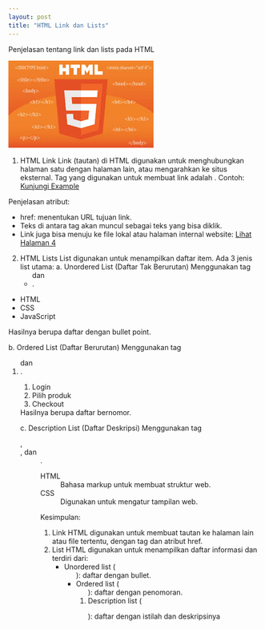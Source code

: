 ```yaml
---
layout: post
title: "HTML Link dan Lists"
---
```


Penjelasan tentang link dan lists pada HTML

<!--more-->

![HTML Link dan Lists](/assets/images/images.jpg)

1. HTML Link
Link (tautan) di HTML digunakan untuk menghubungkan halaman satu dengan halaman lain, atau mengarahkan ke situs eksternal. Tag yang digunakan untuk membuat link adalah <a>.
Contoh:
    <a href="https://www.example.com">Kunjungi Example</a>
    
Penjelasan atribut:
- href: menentukan URL tujuan link.
- Teks di antara tag <a> akan muncul sebagai teks yang bisa diklik.
- Link juga bisa menuju ke file lokal atau halaman internal website:
    <a href="halaman4.html">Lihat Halaman 4</a>

2. HTML Lists
List digunakan untuk menampilkan daftar item. Ada 3 jenis list utama:
a. Unordered List (Daftar Tak Berurutan)
Menggunakan tag <ul> dan <li>.
<ul>
  <li>HTML</li>
  <li>CSS</li>
  <li>JavaScript</li>
</ul>
Hasilnya berupa daftar dengan bullet point.

b. Ordered List (Daftar Berurutan)
Menggunakan tag <ol> dan <li>.
<ol>
  <li>Login</li>
  <li>Pilih produk</li>
  <li>Checkout</li>
</ol>
Hasilnya berupa daftar bernomor.

c. Description List (Daftar Deskripsi)
Menggunakan tag <dl>, <dt>, dan <dd>.
<dl>
  <dt>HTML</dt>
  <dd>Bahasa markup untuk membuat struktur web.</dd>
  <dt>CSS</dt>
  <dd>Digunakan untuk mengatur tampilan web.</dd>
</dl>

Kesimpulan:
1. Link HTML digunakan untuk membuat tautan ke halaman lain atau file tertentu, dengan tag<a>  dan atribut href.
2. List HTML digunakan untuk menampilkan daftar informasi dan terdiri dari:
    - Unordered list (<ul>): daftar dengan bullet.
    - Ordered list (<ol>): daftar dengan penomoran.
    - Description list (<dl>): daftar dengan istilah dan deskripsinya